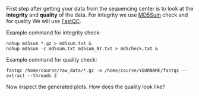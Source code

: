 First step after getting your data from the sequencing center is to look at the **integrity** and **quality** of the data. For integrity we use [MD5Sum](https://en.wikipedia.org/wiki/Md5sum#:~:text=md5sum%20is%20used%20to%20verify,error%20or%20non%2Dmalicious%20meddling.) check and for quality We will use [FastQC](https://www.bioinformatics.babraham.ac.uk/projects/fastqc/).

Example command for integrity check:

```
nohup md5sum *.gz > md5sum.txt &  
nohup md5sum -c md5sum.txt md5sum_NY.txt > md5check.txt &

```


Example command for quality check:

```
fastqc /home/course/raw_data/*.gz -o /home/course/YOURNAME/fastqc --extract --threads 2
```

Now inspect the generated plots. How does the quality look like?


